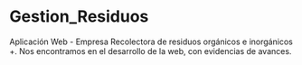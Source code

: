 # Gestion_Residuos
Aplicación Web - Empresa Recolectora de residuos orgánicos e inorgánicos +. Nos encontramos en el desarrollo de la web, con evidencias de avances.
